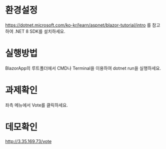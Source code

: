 # 환경설정

https://dotnet.microsoft.com/ko-kr/learn/aspnet/blazor-tutorial/intro 를 참고하여 .NET 8 SDK를 설치하세요.

# 실행방법

BlazorApp의 루트폴더에서 CMD나 Terminal을 이용하여 dotnet run을 실행하세요.

# 과제확인

좌측 메뉴에서 Vote를 클릭하세요.

# 데모확인

http://3.35.169.73/vote
